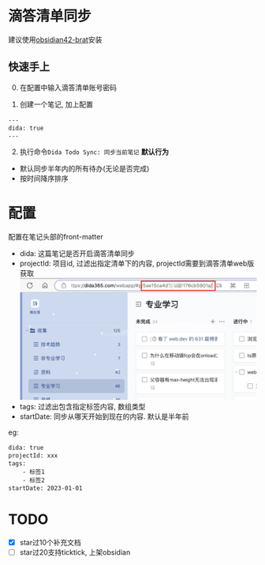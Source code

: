 # 滴答清单同步

建议使用[obsidian42-brat](https://github.com/TfTHacker/obsidian42-brat)安装

## 快速手上

0. 在配置中输入滴答清单账号密码

1. 创建一个笔记, 加上配置
```
---
dida: true
---

```
2. 执行命令`Dida Todo Sync: 同步当前笔记`
**默认行为**

- 默认同步半年内的所有待办(无论是否完成)
- 按时间降序排序

# 配置
配置在笔记头部的front-matter

- dida: 这篇笔记是否开启滴答清单同步
- projectId: 项目id, 过滤出指定清单下的内容, projectId需要到滴答清单web版获取
![](./docs/dida.jpg)
- tags: 过滤出包含指定标签内容, 数组类型
- startDate: 同步从哪天开始到现在的内容. 默认是半年前


eg:
```
dida: true
projectId: xxx
tags: 
    - 标签1
    - 标签2
startDate: 2023-01-01
```

# TODO  

- [x] star过10个补充文档
- [ ] star过20支持ticktick, 上架obsidian
